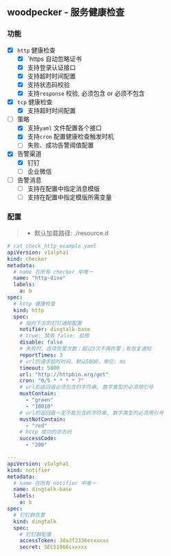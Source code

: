 woodpecker - 服务健康检查
---

### 功能

- [x] `http` 健康检查
  - [x] `https 自动忽略证书
  - [x] 支持登录认证接口
  - [x] 支持超时时间配置
  - [x] 支持状态码校验
  - [x] 支持`response` 校验, 必须包含 or 必须不包含
- [x] `tcp` 健康检查
  - [x] 支持超时时间配置
- [ ] 策略
  - [x] 支持`yaml` 文件配置各个接口
  - [x] 支持`cron` 配置健康检查触发时机
  - [ ] 失败、成功告警阈值配置
- [x] 告警渠道
  - [x] 钉钉
  - [ ] 企业微信
- [ ] 告警消息
  - [ ] 支持在配置中指定消息模版
  - [ ] 支持在配置中指定模版所需变量

### 配置

> - 默认加载路径: ./resource.d

```yaml
# cat check_http_example.yaml
apiVersion: v1alpha1
kind: checker
metadata:
  # name 在所有 checker 中唯一
  name: "http-dive"
  labels:
    a: b
spec:
  # http 健康检查
  kind: http
  spec:
    # 指向下方的钉钉通知配置
    notifier: dingtalk-base
    # true: 禁用 false: 启用
    disable: false
    # 失败时，连续告警次数；超过3次不再告警；有恢复通知
    reportTimes: 3
    # url的请求超时时间，默认5000，单位: ms
    timeout: 5000
    url: "http://httpbin.org/get"
    cron: "0/5 * * * * ?"
    # url的返回值必须包含的字符串, 数字类型的必须用引号
    mustContain:
      - "green"
      - "10010"
    # url的返回值一定不能包含的字符串, 数字类型的必须用引号
    mustNotContain:
      - "red"
    # http 成功的状态码
    successCode:
      - "200"

---
apiVersion: v1alpha1
kind: notifier
metadata:
  # name 在所有 notifier 中唯一
  name: dingtalk-base
  labels:
    a: b
spec:
  # 钉钉群告警
  kind: dingtalk
  spec:
    # 钉钉群配置
    accessToken: 30a3f2336exxxxxx
    secret: SEC51866cxxxxx

```
